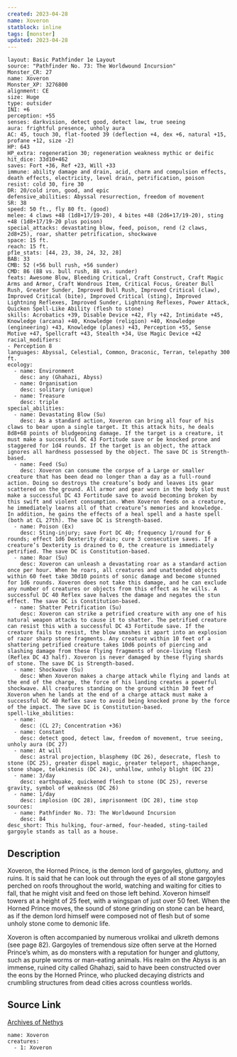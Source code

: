 ```yaml
---
created: 2023-04-28
name: Xoveron
statblock: inline
tags: [monster]
updated: 2023-04-28
---
```

```statblock
layout: Basic Pathfinder 1e Layout
source: "Pathfinder No. 73: The Worldwound Incursion"
Monster_CR: 27
name: Xoveron
Monster_XP: 3276800
alignment: CE
size: Huge
type: outsider
INI: +6
perception: +55
senses: darkvision, detect good, detect law, true seeing
aura: frightful presence, unholy aura
AC: 45, touch 30, flat-footed 39 (deflection +4, dex +6, natural +15, profane +12, size -2)
HP: 643
HP_extra: regeneration 30; regeneration weakness mythic or deific
hit_dice: 33d10+462
saves: Fort +36, Ref +23, Will +33
immune: ability damage and drain, acid, charm and compulsion effects, death effects, electricity, level drain, petrification, poison
resist: cold 30, fire 30
DR: 20/cold iron, good, and epic
defensive_abilities: Abyssal resurrection, freedom of movement
SR: 38
speed: 50 ft., fly 80 ft. (good)
melee: 4 claws +48 (1d8+17/19-20), 4 bites +48 (2d6+17/19-20), sting +48 (1d8+17/19-20 plus poison)
special_attacks: devastating blow, feed, poison, rend (2 claws, 2d8+25), roar, shatter petrification, shockwave
space: 15 ft.
reach: 15 ft.
pf1e_stats: [44, 23, 38, 24, 32, 28]
BAB: 33
CMB: 52 (+56 bull rush, +56 sunder)
CMD: 86 (88 vs. bull rush, 88 vs. sunder)
feats: Awesome Blow, Bleeding Critical, Craft Construct, Craft Magic Arms and Armor, Craft Wondrous Item, Critical Focus, Greater Bull Rush, Greater Sunder, Improved Bull Rush, Improved Critical (claw), Improved Critical (bite), Improved Critical (sting), Improved Lightning Reflexes, Improved Sunder, Lightning Reflexes, Power Attack, Quicken Spell-Like Ability (flesh to stone)
skills: Acrobatics +39, Disable Device +42, Fly +42, Intimidate +45, Knowledge (arcana) +40, Knowledge (religion) +40, Knowledge (engineering) +43, Knowledge (planes) +43, Perception +55, Sense Motive +47, Spellcraft +43, Stealth +34, Use Magic Device +42
racial_modifiers:
- Perception 8
languages: Abyssal, Celestial, Common, Draconic, Terran, telepathy 300 ft.
ecology:
  - name: Environment
    desc: any (Ghahazi, Abyss)
  - name: Organisation
    desc: solitary (unique)
  - name: Treasure
    desc: triple
special_abilities:
  - name: Devastating Blow (Su)
    desc: As a standard action, Xoveron can bring all four of his claws to bear upon a single target. It this attack hits, he deals 8d8+68 points of bludgeoning damage. If the target is a creature, it must make a successful DC 43 Fortitude save or be knocked prone and staggered for 1d4 rounds. If the target is an object, the attack ignores all hardness possessed by the object. The save DC is Strength-based.
  - name: Feed (Su)
    desc: Xoveron can consume the corpse of a Large or smaller creature that has been dead no longer than a day as a full-round action. Doing so destroys the creature’s body and leaves its gear scattered on the ground. All armor and gear worn in the body slot must make a successful DC 43 Fortitude save to avoid becoming broken by this swift and violent consumption. When Xoveron feeds on a creature, he immediately learns all of that creature’s memories and knowledge. In addition, he gains the effects of a heal spell and a haste spell (both at CL 27th). The save DC is Strength-based.
  - name: Poison (Ex)
    desc: Sting-injury; save Fort DC 40; frequency 1/round for 6 rounds; effect 1d6 Dexterity drain; cure 3 consecutive saves. If a creature’s Dexterity is drained to 0, the creature is immediately petrified. The save DC is Constitution-based.
  - name: Roar (Su)
    desc: Xoveron can unleash a devastating roar as a standard action once per hour. When he roars, all creatures and unattended objects within 60 feet take 30d10 points of sonic damage and become stunned for 1d6 rounds. Xoveron does not take this damage, and he can exclude any number of creatures or objects from this effect as he wills. A successful DC 40 Reflex save halves the damage and negates the stun effect. The save DC is Constitution-based.
  - name: Shatter Petrification (Su)
    desc: Xoveron can strike a petrified creature with any one of his natural weapon attacks to cause it to shatter. The petrified creature can resist this with a successful DC 43 Fortitude save. If the creature fails to resist, the blow smashes it apart into an explosion of razor sharp stone fragments. Any creature within 10 feet of a shattering petrified creature takes 10d6 points of piercing and slashing damage from these flying fragments of once-living flesh (Reflex DC 43 half). Xoveron is never damaged by these flying shards of stone. The save DC is Strength-based.
  - name: Shockwave (Su)
    desc: When Xoveron makes a charge attack while flying and lands at the end of the charge, the force of his landing creates a powerful shockwave. All creatures standing on the ground within 30 feet of Xoveron when he lands at the end of a charge attack must make a successful DC 40 Reflex save to avoid being knocked prone by the force of the impact. The save DC is Constitution-based.
spell-like_abilities:
  - name:
    desc: (CL 27; Concentration +36)
  - name: Constant
    desc: detect good, detect law, freedom of movement, true seeing, unholy aura (DC 27)
  - name: At will
    desc: astral projection, blasphemy (DC 26), desecrate, flesh to stone (DC 25), greater dispel magic, greater teleport, shapechange, stone shape, telekinesis (DC 24), unhallow, unholy blight (DC 23)
  - name: 3/day
    desc: earthquake, quickened flesh to stone (DC 25), reverse gravity, symbol of weakness (DC 26)
  - name: 1/day
    desc: implosion (DC 28), imprisonment (DC 28), time stop
sources:
  - name: Pathfinder No. 73: The Worldwound Incursion
    desc: 84
desc_short: This hulking, four-armed, four-headed, sting-tailed gargoyle stands as tall as a house.
```
## Description
Xoveron, the Horned Prince, is the demon lord of gargoyles, gluttony, and ruins. It is said that he can look out through the eyes of all stone gargoyles perched on roofs throughout the world, watching and waiting for cities to fall, that he might visit and feed on those left behind. Xoveron himself towers at a height of 25 feet, with a wingspan of just over 50 feet. When the Horned Prince moves, the sound of stone grinding on stone can be heard, as if the demon lord himself were composed not of flesh but of some unholy stone come to demonic life.

Xoveron is often accompanied by numerous vrolikai and ulkreth demons (see page 82). Gargoyles of tremendous size often serve at the Horned Prince’s whim, as do monsters with a reputation for hunger and gluttony, such as purple worms or man-eating animals. His realm on the Abyss is an immense, ruined city called Ghahazi, said to have been constructed over the eons by the Horned Prince, who plucked decaying districts and crumbling structures from dead cities across countless worlds.
## Source Link
[Archives of Nethys](https://aonprd.com/MonsterDisplay.aspx?ItemName=Xoveron)
```encounter-table
name: Xoveron
creatures:
  - 1: Xoveron
```
